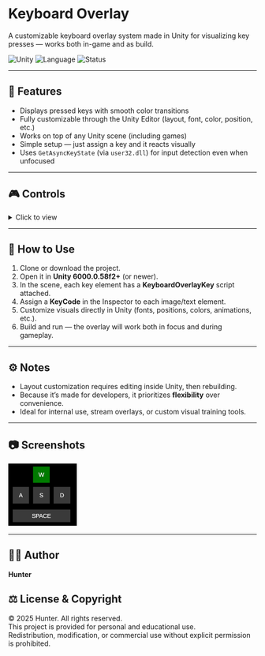 # Keyboard Overlay
A customizable keyboard overlay system made in Unity for visualizing key presses — works both in-game and as build.

![Unity](https://img.shields.io/badge/engine-Unity-blue)
![Language](https://img.shields.io/badge/language-C%23-239120)
![Status](https://img.shields.io/badge/status-Prototype-orange)

---

## 🚀 Features
- Displays pressed keys with smooth color transitions  
- Fully customizable through the Unity Editor (layout, font, color, position, etc.)  
- Works on top of any Unity scene (including games)  
- Simple setup — just assign a key and it reacts visually  
- Uses `GetAsyncKeyState` (via `user32.dll`) for input detection even when unfocused  

---

## 🎮 Controls
<details>
<summary>Click to view</summary>

| Action | Key / Input |
|--------|--------------|
| Key Visualization | Depends on assigned key |
</details>

---

## 🧩 How to Use
1. Clone or download the project.  
2. Open it in **Unity 6000.0.58f2+** (or newer).  
3. In the scene, each key element has a **KeyboardOverlayKey** script attached.  
4. Assign a **KeyCode** in the Inspector to each image/text element.  
5. Customize visuals directly in Unity (fonts, positions, colors, animations, etc.).  
6. Build and run — the overlay will work both in focus and during gameplay.  

---

## ⚙️ Notes
- Layout customization requires editing inside Unity, then rebuilding.  
- Because it’s made for developers, it prioritizes **flexibility** over convenience.  
- Ideal for internal use, stream overlays, or custom visual training tools.  

---

## 📷 Screenshots
![Overlay Placeholder](Images/Screenshot1.png)

---

## 🧑‍💻 Author
**Hunter**

## ⚖️ License & Copyright
© 2025 Hunter. All rights reserved.  
This project is provided for personal and educational use.  
Redistribution, modification, or commercial use without explicit permission is prohibited.  
